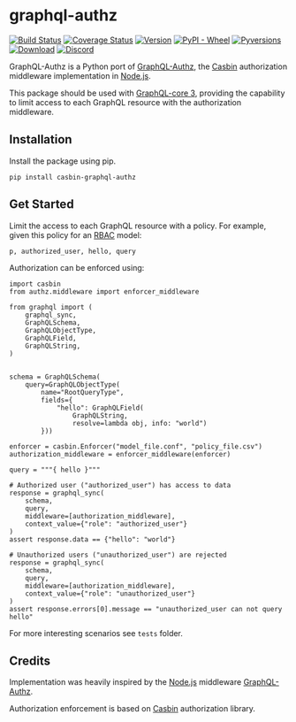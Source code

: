 # graphql-authz

[![Build Status](https://github.com/officialpycasbin/graphql-authz/actions/workflows/build.yml/badge.svg)](https://github.com/officialpycasbin/graphql-authz/actions/workflows/build.yml)
[![Coverage Status](https://coveralls.io/repos/github/officialpycasbin/graphql-authz/badge.svg)](https://coveralls.io/github/officialpycasbin/graphql-authz)
[![Version](https://img.shields.io/pypi/v/casbin-graphql-authz.svg)](https://pypi.org/project/casbin-graphql-authz/)
[![PyPI - Wheel](https://img.shields.io/pypi/wheel/casbin-graphql-authz.svg)](https://pypi.org/project/casbin-graphql-authz/)
[![Pyversions](https://img.shields.io/pypi/pyversions/casbin-graphql-authz.svg)](https://pypi.org/project/casbin-graphql-authz/)
[![Download](https://img.shields.io/pypi/dm/casbin-graphql-authz.svg)](https://pypi.org/project/casbin-graphql-authz/)
[![Discord](https://img.shields.io/discord/1022748306096537660?logo=discord&label=discord&color=5865F2)](https://discord.gg/S5UjpzGZjN)

GraphQL-Authz is a Python port of [GraphQL-Authz](https://github.com/node-casbin/graphql-authz), the [Casbin](https://casbin.org/) authorization middleware implementation in [Node.js](https://nodejs.org/en/).

This package should be used with [GraphQL-core 3](https://github.com/graphql-python/graphql-core), providing the
capability to limit access to each GraphQL resource with the authorization middleware.

## Installation

Install the package using pip.

```shell
pip install casbin-graphql-authz
```

Get Started
--------

Limit the access to each GraphQL resource with a policy. For example,
given this policy for an [RBAC](https://casbin.org/docs/rbac/) model:

```csv
p, authorized_user, hello, query
```

Authorization can be enforced using:

```python3
import casbin
from authz.middleware import enforcer_middleware

from graphql import (
    graphql_sync,
    GraphQLSchema,
    GraphQLObjectType,
    GraphQLField,
    GraphQLString,
)


schema = GraphQLSchema(
    query=GraphQLObjectType(
        name="RootQueryType",
        fields={
            "hello": GraphQLField(
                GraphQLString,
                resolve=lambda obj, info: "world")
        }))

enforcer = casbin.Enforcer("model_file.conf", "policy_file.csv")
authorization_middleware = enforcer_middleware(enforcer)

query = """{ hello }"""

# Authorized user ("authorized_user") has access to data
response = graphql_sync(
    schema,
    query,
    middleware=[authorization_middleware],
    context_value={"role": "authorized_user"}
)
assert response.data == {"hello": "world"}

# Unauthorized users ("unauthorized_user") are rejected
response = graphql_sync(
    schema,
    query,
    middleware=[authorization_middleware],
    context_value={"role": "unauthorized_user"}
)
assert response.errors[0].message == "unauthorized_user can not query hello"
```

For more interesting scenarios see `tests` folder.

## Credits

Implementation was heavily inspired by the [Node.js](https://nodejs.org/en/) middleware [GraphQL-Authz](https://github.com/node-casbin/graphql-authz).

Authorization enforcement is based on [Casbin](https://casbin.org/) authorization library.
